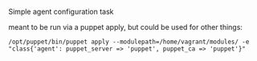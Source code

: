 Simple agent configuration task

meant to be run via a puppet apply, but could be used for other things:

`/opt/puppet/bin/puppet apply --modulepath=/home/vagrant/modules/ -e "class{'agent': puppet_server => 'puppet', puppet_ca => 'puppet'}"`
